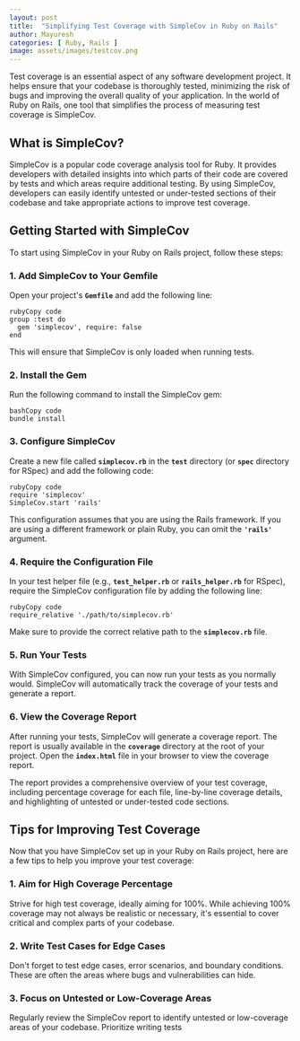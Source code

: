 ```yaml
---
layout: post
title:  "Simplifying Test Coverage with SimpleCov in Ruby on Rails"
author: Mayuresh
categories: [ Ruby, Rails ]
image: assets/images/testcov.png
---
```


Test coverage is an essential aspect of any software development project. It helps ensure that your codebase is thoroughly tested, minimizing the risk of bugs and improving the overall quality of your application. In the world of Ruby on Rails, one tool that simplifies the process of measuring test coverage is SimpleCov.

## **What is SimpleCov?**

SimpleCov is a popular code coverage analysis tool for Ruby. It provides developers with detailed insights into which parts of their code are covered by tests and which areas require additional testing. By using SimpleCov, developers can easily identify untested or under-tested sections of their codebase and take appropriate actions to improve test coverage.

## **Getting Started with SimpleCov**

To start using SimpleCov in your Ruby on Rails project, follow these steps:

### **1. Add SimpleCov to Your Gemfile**

Open your project's **`Gemfile`** and add the following line:

```
rubyCopy code
group :test do
  gem 'simplecov', require: false
end

```

This will ensure that SimpleCov is only loaded when running tests.

### **2. Install the Gem**

Run the following command to install the SimpleCov gem:

```
bashCopy code
bundle install

```

### **3. Configure SimpleCov**

Create a new file called **`simplecov.rb`** in the **`test`** directory (or **`spec`** directory for RSpec) and add the following code:

```
rubyCopy code
require 'simplecov'
SimpleCov.start 'rails'

```

This configuration assumes that you are using the Rails framework. If you are using a different framework or plain Ruby, you can omit the **`'rails'`** argument.

### **4. Require the Configuration File**

In your test helper file (e.g., **`test_helper.rb`** or **`rails_helper.rb`** for RSpec), require the SimpleCov configuration file by adding the following line:

```
rubyCopy code
require_relative './path/to/simplecov.rb'

```

Make sure to provide the correct relative path to the **`simplecov.rb`** file.

### **5. Run Your Tests**

With SimpleCov configured, you can now run your tests as you normally would. SimpleCov will automatically track the coverage of your tests and generate a report.

### **6. View the Coverage Report**

After running your tests, SimpleCov will generate a coverage report. The report is usually available in the **`coverage`** directory at the root of your project. Open the **`index.html`** file in your browser to view the coverage report.

The report provides a comprehensive overview of your test coverage, including percentage coverage for each file, line-by-line coverage details, and highlighting of untested or under-tested code sections.

## **Tips for Improving Test Coverage**

Now that you have SimpleCov set up in your Ruby on Rails project, here are a few tips to help you improve your test coverage:

### **1. Aim for High Coverage Percentage**

Strive for high test coverage, ideally aiming for 100%. While achieving 100% coverage may not always be realistic or necessary, it's essential to cover critical and complex parts of your codebase.

### **2. Write Test Cases for Edge Cases**

Don't forget to test edge cases, error scenarios, and boundary conditions. These are often the areas where bugs and vulnerabilities can hide.

### **3. Focus on Untested or Low-Coverage Areas**

Regularly review the SimpleCov report to identify untested or low-coverage areas of your codebase. Prioritize writing tests
